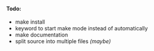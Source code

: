 #### Todo:
* make install
* keyword to start make mode instead of automatically
* make documentation
* split source into multiple files *(maybe)*
